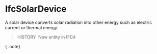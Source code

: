 IfcSolarDevice
==============

A solar device converts solar radiation into other energy such as electric current or thermal energy.

> HISTORY&nbsp; New entity in IFC4

{ .note}
>
